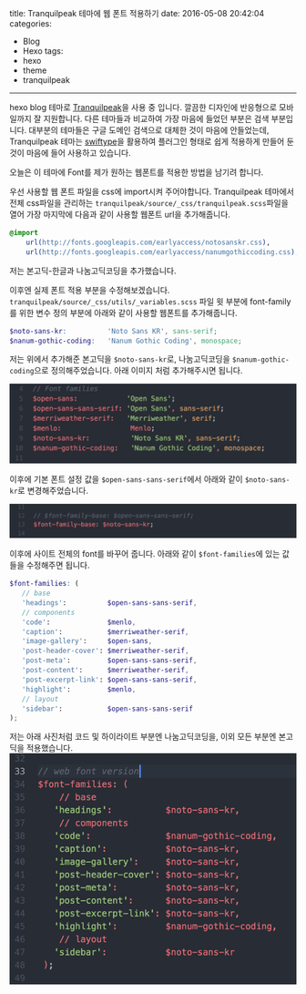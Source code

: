 title: Tranquilpeak 테마에 웹 폰트 적용하기
date: 2016-05-08 20:42:04
categories:
- Blog
- Hexo
tags:
- hexo
- theme
- tranquilpeak
---
hexo blog 테마로 [Tranquilpeak](https://github.com/LouisBarranqueiro/hexo-theme-tranquilpeak)을 사용 중 입니다. 깔끔한 디자인에 반응형으로 모바일까지 잘 지원합니다. 다른 테마들과 비교하여 가장 마음에 들었던 부분은 검색 부분입니다. 대부분의 테마들은 구글 도메인 검색으로 대체한 것이 마음에 안들었는데, Tranquilpeak 테마는 [swiftype](https://swiftype.com)을 활용하여 플러그인 형태로 쉽게 적용하게 만들어 둔 것이 마음에 들어 사용하고 있습니다.
<!-- more -->
오늘은 이 테마에 Font를 제가 원하는 웹폰트를 적용한 방법을 남기려 합니다.

우선 사용할 웹 폰트 파일을 css에 import시켜 주어야합니다. Tranquilpeak 테마에서 전체 css파일을 관리하는 `tranquilpeak/source/_css/tranquilpeak.scss`파일을 열어 가장 마지막에 다음과 같이 사용할 웹폰트 url을 추가해줍니다.

``` scss
@import
    url(http://fonts.googleapis.com/earlyaccess/notosanskr.css),
    url(http://fonts.googleapis.com/earlyaccess/nanumgothiccoding.css);
```
저는 본고딕-한글과 나눔고딕코딩을 추가했습니다.

이후엔 실제 폰트 적용 부분을 수정해보겠습니다.
`tranquilpeak/source/_css/utils/_variables.scss` 파일 윗 부분에 font-family를 위한 변수 정의 부분에 아래와 같이 사용할 웹폰트를 추가해줍니다.

``` scss
$noto-sans-kr:          'Noto Sans KR', sans-serif;
$nanum-gothic-coding:   'Nanum Gothic Coding', monospace;
```
저는 위에서 추가해준 본고딕을 `$noto-sans-kr`로, 나눔고딕코딩을 `$nanum-gothic-coding`으로 정의해주었습니다. 아래 이미지 처럼 추가해주시면 됩니다.

![web font variables](/assets/images/web-font-variables.png)

이후에 기본 폰트 설정 값을 `$open-sans-sans-serif`에서 아래와 같이 `$noto-sans-kr`로 변경해주었습니다.

![default font](/assets/images/default-font.png)

이후에 사이트 전체의 font를 바꾸어 줍니다. 아래와 같이 `$font-families`에 있는 값들을 수정해주면 됩니다.

``` scss
$font-families: (
   // base
   'headings':          $open-sans-sans-serif,
   // components
   'code':              $menlo,
   'caption':           $merriweather-serif,
   'image-gallery':     $open-sans,
   'post-header-cover': $merriweather-serif,
   'post-meta':         $open-sans-sans-serif,
   'post-content':      $merriweather-serif,
   'post-excerpt-link': $open-sans-sans-serif,
   'highlight':         $menlo,
   // layout
   'sidebar':           $open-sans-sans-serif
);
```

저는 아래 사진처럼 코드 및 하이라이트 부분엔 나눔고딕코딩을, 이외 모든 부분엔 본고딕을 적용했습니다.
![font families web](/assets/images/font-families-web.png)
